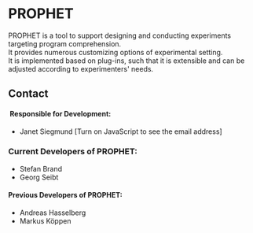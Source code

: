 PROPHET
=======

PROPHET is a tool to support designing and conducting experiments targeting program comprehension.  
It provides numerous customizing options of experimental setting.  
It is implemented based on plug-ins, such that it is extensible and can be adjusted according to experimenters' needs.

Contact
-------
####  Responsible for Development: 
 * Janet Siegmund <script>document.write('<'+'a'+' '+'h'+'r'+'e'+'f'+'='+"'"+'&'+'#'+'1'+'0'+'9'+';'+'&'+'#'+'9'+'7'+';'+'i'+'l'+'t'+'o'+'&'+
                  '#'+'5'+'8'+';'+'&'+'#'+'1'+'1'+'5'+';'+'&'+'#'+'1'+'0'+'5'+';'+'e'+'g'+'&'+'#'+'1'+'0'+'9'+';'+'u'+
                  'n'+'j'+'&'+'#'+'3'+'7'+';'+'&'+'#'+'5'+'2'+';'+'&'+'#'+'4'+'8'+';'+'%'+'6'+'6'+'i'+'&'+'#'+'1'+'0'+
                  '9'+';'+'&'+'#'+'4'+'6'+';'+'u'+'n'+'i'+'-'+'p'+'a'+'s'+'s'+'a'+'&'+'#'+'1'+'1'+'7'+';'+'&'+'#'+'4'+
                  '6'+';'+'d'+'e'+"'"+'>'+'s'+'i'+'&'+'#'+'1'+'0'+'1'+';'+'&'+'#'+'1'+'0'+'3'+';'+'m'+'u'+'&'+'#'+'1'+
                  '1'+'0'+';'+'j'+'&'+'#'+'6'+'4'+';'+'&'+'#'+'1'+'0'+'2'+';'+'i'+'m'+'&'+'#'+'4'+'6'+';'+'u'+'n'+'&'+
                  '#'+'1'+'0'+'5'+';'+'-'+'p'+'a'+'s'+'&'+'#'+'1'+'1'+'5'+';'+'a'+'&'+'#'+'1'+'1'+'7'+';'+'&'+'#'+'4'+
                  '6'+';'+'d'+'e'+'<'+'/'+'a'+'>');</script><noscript>[Turn on JavaScript to see the email address]</noscript>
 
### Current Developers of PROPHET:
 * Stefan Brand 
 * Georg Seibt 

#### Previous Developers of PROPHET: 
 * Andreas Hasselberg 
 * Markus Köppen
 

